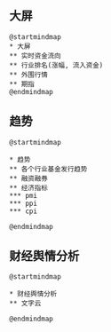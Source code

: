 

## 大屏

```plantuml
@startmindmap
* 大屏
** 实时资金流向
** 行业排名(涨幅, 流入资金)
** 外围行情
** 期指
@endmindmap
```

## 趋势

```plantuml
@startmindmap

* 趋势
** 各个行业基金发行趋势
** 融资融券
** 经济指标
*** pmi
*** ppi
*** cpi

@endmindmap
```

## 财经舆情分析

```plantuml
@startmindmap

* 财经舆情分析
** 文字云

@endmindmap
```